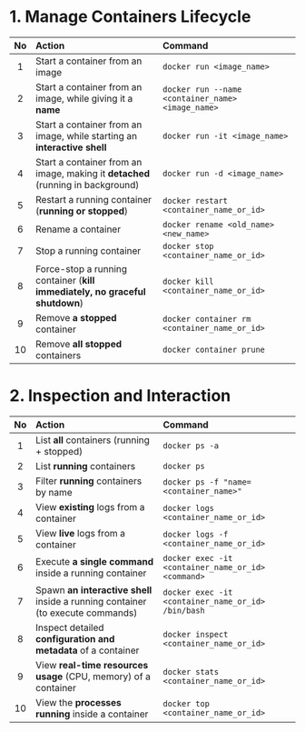 # 1. Manage Containers Lifecycle

| No | Action | Command |
|:----:|:----|:----|
| 1  | Start a container from an image | `docker run <image_name>` |
| 2  | Start a container from an image, while giving it a **name** | `docker run --name <container_name> <image_name>` |
| 3  | Start a container from an image, while starting an **interactive shell** | `docker run -it <image_name>` |
| 4  | Start a container from an image, making it **detached** (running in background) | `docker run -d <image_name>` |
| 5  | Restart a running container (**running or stopped**) | `docker restart <container_name_or_id>` |
| 6  | Rename a container | `docker rename <old_name> <new_name>` |
| 7  | Stop a running container | `docker stop <container_name_or_id>` |
| 8  | Force-stop a running container (**kill immediately, no graceful shutdown**) | `docker kill <container_name_or_id>` |
| 9  | Remove **a stopped** container | `docker container rm <container_name_or_id>` |
| 10 | Remove **all stopped** containers | `docker container prune` |


# 2. Inspection and Interaction

| No | Action | Command |
|:----:|:----|:----|
| 1  | List **all** containers (running + stopped) | `docker ps -a` |
| 2  | List **running** containers | `docker ps` |
| 3  | Filter **running** containers by name | `docker ps -f "name=<container_name>"` |
| 4  | View **existing** logs from a container | `docker logs <container_name_or_id>` |
| 5  | View **live** logs from a container | `docker logs -f <container_name_or_id>` |
| 6  | Execute **a single command** inside a running container | `docker exec -it <container_name_or_id> <command>` |
| 7  | Spawn **an interactive shell** inside a running container (to execute commands) | `docker exec -it <container_name_or_id> /bin/bash` |
| 8  | Inspect detailed **configuration and metadata** of a container | `docker inspect <container_name_or_id>` |
| 9  | View **real-time resources usage** (CPU, memory) of a container | `docker stats <container_name_or_id>` |
| 10 | View the **processes running** inside a container | `docker top <container_name_or_id>` |
